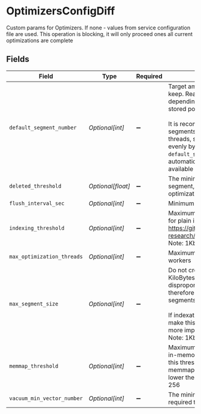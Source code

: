 # OptimizersConfigDiff

Custom params for Optimizers.  If none - values from service configuration file are used. This operation is blocking, it will only proceed ones all current optimizations are complete


## Fields

| Field                                                                                                                                                                                                                                                                                                                                                                                                                                          | Type                                                                                                                                                                                                                                                                                                                                                                                                                                           | Required                                                                                                                                                                                                                                                                                                                                                                                                                                       | Description                                                                                                                                                                                                                                                                                                                                                                                                                                    |
| ---------------------------------------------------------------------------------------------------------------------------------------------------------------------------------------------------------------------------------------------------------------------------------------------------------------------------------------------------------------------------------------------------------------------------------------------- | ---------------------------------------------------------------------------------------------------------------------------------------------------------------------------------------------------------------------------------------------------------------------------------------------------------------------------------------------------------------------------------------------------------------------------------------------- | ---------------------------------------------------------------------------------------------------------------------------------------------------------------------------------------------------------------------------------------------------------------------------------------------------------------------------------------------------------------------------------------------------------------------------------------------- | ---------------------------------------------------------------------------------------------------------------------------------------------------------------------------------------------------------------------------------------------------------------------------------------------------------------------------------------------------------------------------------------------------------------------------------------------- |
| `default_segment_number`                                                                                                                                                                                                                                                                                                                                                                                                                       | *Optional[int]*                                                                                                                                                                                                                                                                                                                                                                                                                                | :heavy_minus_sign:                                                                                                                                                                                                                                                                                                                                                                                                                             | Target amount of segments optimizer will try to keep. Real amount of segments may vary depending on multiple parameters: - Amount of stored points - Current write RPS<br/><br/>It is recommended to select default number of segments as a factor of the number of search threads, so that each segment would be handled evenly by one of the threads If `default_segment_number = 0`, will be automatically selected by the number of available CPUs |
| `deleted_threshold`                                                                                                                                                                                                                                                                                                                                                                                                                            | *Optional[float]*                                                                                                                                                                                                                                                                                                                                                                                                                              | :heavy_minus_sign:                                                                                                                                                                                                                                                                                                                                                                                                                             | The minimal fraction of deleted vectors in a segment, required to perform segment optimization                                                                                                                                                                                                                                                                                                                                                 |
| `flush_interval_sec`                                                                                                                                                                                                                                                                                                                                                                                                                           | *Optional[int]*                                                                                                                                                                                                                                                                                                                                                                                                                                | :heavy_minus_sign:                                                                                                                                                                                                                                                                                                                                                                                                                             | Minimum interval between forced flushes.                                                                                                                                                                                                                                                                                                                                                                                                       |
| `indexing_threshold`                                                                                                                                                                                                                                                                                                                                                                                                                           | *Optional[int]*                                                                                                                                                                                                                                                                                                                                                                                                                                | :heavy_minus_sign:                                                                                                                                                                                                                                                                                                                                                                                                                             | Maximum size (in KiloBytes) of vectors allowed for plain index. Default value based on <https://github.com/google-research/google-research/blob/master/scann/docs/algorithms.md> Note: 1Kb = 1 vector of size 256                                                                                                                                                                                                                              |
| `max_optimization_threads`                                                                                                                                                                                                                                                                                                                                                                                                                     | *Optional[int]*                                                                                                                                                                                                                                                                                                                                                                                                                                | :heavy_minus_sign:                                                                                                                                                                                                                                                                                                                                                                                                                             | Maximum available threads for optimization workers                                                                                                                                                                                                                                                                                                                                                                                             |
| `max_segment_size`                                                                                                                                                                                                                                                                                                                                                                                                                             | *Optional[int]*                                                                                                                                                                                                                                                                                                                                                                                                                                | :heavy_minus_sign:                                                                                                                                                                                                                                                                                                                                                                                                                             | Do not create segments larger this size (in KiloBytes). Large segments might require disproportionately long indexation times, therefore it makes sense to limit the size of segments.<br/><br/>If indexation speed have more priority for your - make this parameter lower. If search speed is more important - make this parameter higher. Note: 1Kb = 1 vector of size 256                                                                  |
| `memmap_threshold`                                                                                                                                                                                                                                                                                                                                                                                                                             | *Optional[int]*                                                                                                                                                                                                                                                                                                                                                                                                                                | :heavy_minus_sign:                                                                                                                                                                                                                                                                                                                                                                                                                             | Maximum size (in KiloBytes) of vectors to store in-memory per segment. Segments larger than this threshold will be stored as read-only memmaped file. To enable memmap storage, lower the threshold Note: 1Kb = 1 vector of size 256                                                                                                                                                                                                           |
| `vacuum_min_vector_number`                                                                                                                                                                                                                                                                                                                                                                                                                     | *Optional[int]*                                                                                                                                                                                                                                                                                                                                                                                                                                | :heavy_minus_sign:                                                                                                                                                                                                                                                                                                                                                                                                                             | The minimal number of vectors in a segment, required to perform segment optimization                                                                                                                                                                                                                                                                                                                                                           |